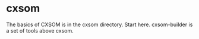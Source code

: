 # cxsom
The basics of CXSOM is in the cxsom directory. Start here. cxsom-builder is a set of tools above cxsom.
